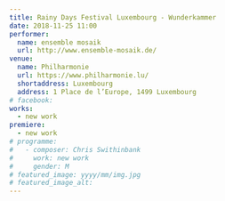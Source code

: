 ```yaml
---
title: Rainy Days Festival Luxembourg - Wunderkammer
date: 2018-11-25 11:00
performer:
  name: ensemble mosaik
  url: http://www.ensemble-mosaik.de/
venue:
  name: Philharmonie
  url: https://www.philharmonie.lu/
  shortaddress: Luxembourg
  address: 1 Place de l’Europe, 1499 Luxembourg
# facebook:
works:
  - new work
premiere:
  - new work
# programme:
#   - composer: Chris Swithinbank
#     work: new work
#     gender: M
# featured_image: yyyy/mm/img.jpg
# featured_image_alt:
---
```

